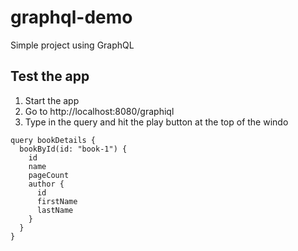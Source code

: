 # graphql-demo
Simple project using GraphQL


## Test the app
1. Start the app
2. Go to http://localhost:8080/graphiql
2. Type in the query and hit the play button at the top of the windo
```
query bookDetails {
  bookById(id: "book-1") {
    id
    name
    pageCount
    author {
      id
      firstName
      lastName
    }
  }
}
```